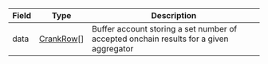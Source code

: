 | Field | Type                                     | Description                                                                            |
| ----- | ---------------------------------------- | -------------------------------------------------------------------------------------- |
| data  | [CrankRow](/solana/idl/types/CrankRow)[] | Buffer account storing a set number of accepted onchain results for a given aggregator |
